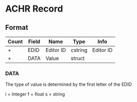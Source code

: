 ACHR Record
===========

## Format

Count | Field | Name | Type | Info
------|-------|------|------|-----
+ | EDID | Editor ID | cstring | Editor ID
+ | DATA | Value | struct |

### DATA

The type of value is determined by the first letter of the EDID

 i = Integer 
 f = float
 s = string
